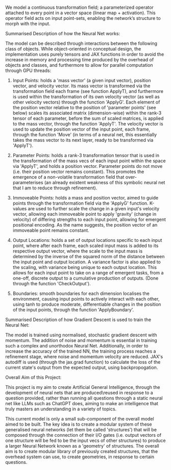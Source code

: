 We model a continuous transformation field; a parameterized operator attached to every point in a vector space (linear map + activation). This operator field acts on input point-sets, enabling the network’s structure to morph with the input.

Summarised Description of how the Neural Net works:

The model can be described through interactions between the following class of objects. While object-oriented in conceptual design, the implementation uses purely tensors and JAX functions in order to avoid the increase in memory and processing time produced by the overhead of objects and classes, and furthermore to allow for parallel computation through GPU threads:

  1) Input Points: holds a 'mass vector' (a given input vector), position vector, and velocity vector. Its mass vector is transformed via the transformation field each frame (see function ApplyT), and furthermore is used within the transformation of its own velocity vector (as well as other velocity vectors) through the function 'ApplyG'. Each element of the position vector relative to the position of 'parameter points' (see below) scales its associated matrix (dimension-wise) within the rank-3 tensor of each parameter, before the sum of scaled matrices, is applied to the mass vector, through the function 'ApplyT'. The velocity vector is used to update the position vector of the input point, each frame, through the function 'Move' (in terms of a neural net, this essentially takes the mass vector to its next layer, ready to be transformed via 'ApplyT').

  2) Parameter Points: holds a rank-3 transformation tensor that is used in the transformation of the mass vecs of each input point within the space via 'ApplyT', and holds a position vector. Parameter points do not move (i.e. their position vector remains constant). This promotes the emergence of a non-volatile transformation field that over-parameterises (an already existent weakness of this symbolic neural net that I am to reduce through refinement).

  3) Immoveable Points: holds a mass and position vector, aimed to guide points through the transformation field via the 'ApplyG' function. K-values are used to further scale the change in a given input's velocity vector, allowing each immoveable point to apply 'gravity' (change in velocity) of differing strengths to each input point, allowing for emergent positional encoding. As the name suggests, the position vector of an immoveable point remains constant.

  4) Output Locations: holds a set of output locations specific to each input point, where after each frame, each scaled input mass is added to its respective output vector, where the scale to the input mass is determined by the inverse of the squared norm of the distance between the input point and output location. A variance factor is also applied to the scaling, with variance being unique to each output location. This allows for each input point to take on a range of emergent tasks, from a one-off, discrete output to a cumulative production of outputs. (Done through the function 'CheckOutput'). 

  5) Boundaries: smooth boundaries for each dimension localises the environment, causing input points to actively interact with each other, using tanh to produce moderate, differentiable changes in the position of the input points, through the function 'ApplyBoundary'.


Summarised Description of how Gradient Descent is used to train the Neural Net:

The model is trained using normalised, stochastic gradient descent with momentum. The addition of noise and momentum is essential in training such a complex and unorthodox Neural Net. Additionally, in order to increase the accuracy of the trained NN, the training process reaches a refinement stage, where noise and momentum velocity are reduced. JAX's autodiff is used (through the jax.grad function) to calculate the loss of the current state's output from the expected output, using backpropogation.  


Overall Aim of this Project:

This project is my aim to create Artificial General Intelligence, through the development of neural nets that are produced\reused in response to a question provided, rather than running all questions through a static neural net like LLMs such as ChatGPT does, aiming to make an intelligence that truly masters an understanding in a variety of topics.

This current model is only a small sub-component of the overall model aimed to be built. The key idea is to create a modular system of these generalised neural networks (let them be called 'structures') that will be composed through the connection of their I/O gates (i.e. output vectors of one structure will be fed to be the input vecs of other structures) to produce a larger Neural Network known as a 'geometry' of structures. The overall aim is to create modular library of previously created structures, that the overhead system can use, to create geometries, in response to certain questions. 
